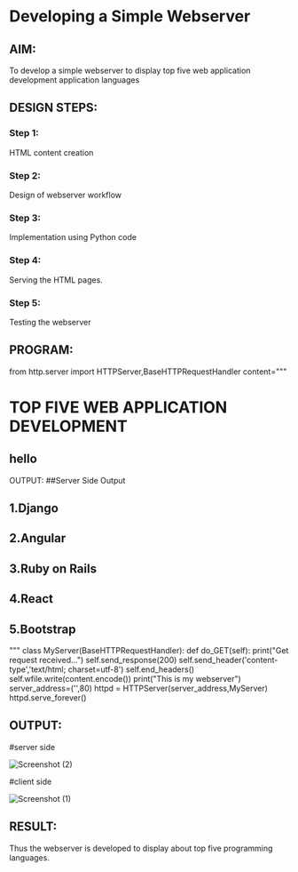 # Developing a Simple Webserver
## AIM:
To develop a simple webserver to display top five web application development application languages

## DESIGN STEPS:
### Step 1: 
HTML content creation
### Step 2:
Design of webserver workflow
### Step 3:
Implementation using Python code
### Step 4:
Serving the HTML pages.
### Step 5:
Testing the webserver

## PROGRAM:
from http.server import HTTPServer,BaseHTTPRequestHandler
content="""
<!DOCTYPE html>
<html>
<head>
<title>My webserver</title>
</head>
<body>
<h1>TOP FIVE WEB APPLICATION DEVELOPMENT</h1>
<h2> hello </h2>
OUTPUT:
##Server Side Output
<h2>1.Django</h2>
<h2>2.Angular</h2>
<h2>3.Ruby on Rails</h2>
<h2>4.React</h2>
<h2>5.Bootstrap</h2>
</body>
</html>
"""
class MyServer(BaseHTTPRequestHandler):
    def do_GET(self):
        print("Get request received...")
        self.send_response(200)
        self.send_header('content-type','text/html; charset=utf-8')
        self.end_headers()
        self.wfile.write(content.encode())
print("This is my webserver")
server_address=('',80)
httpd = HTTPServer(server_address,MyServer)
httpd.serve_forever()

## OUTPUT:
#server side

![Screenshot (2)](https://user-images.githubusercontent.com/115707860/206907872-3be79e3d-2fe5-475b-8343-73440cb67cf6.png)


#client side

![Screenshot (1)](https://user-images.githubusercontent.com/115707860/206907905-3918b355-86ab-42b1-872c-0d9ea49abacf.png)

## RESULT:
Thus the webserver is developed to display about top five programming languages.
